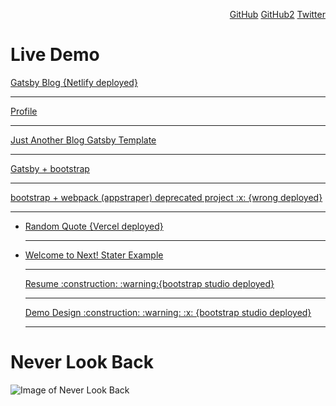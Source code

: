 
<p align="right">
	<a href="https://github.com/cds">GitHub</a>
	<a href="https://github.com/csangale">GitHub2</a>
	<a href="https://twitter.com/c_sangale">Twitter</a>
</p>

<h1>Live Demo</h1>
<p align="left">
	<a href="https://codeio.netlify.app">Gatsby Blog {Netlify deployed}</a><hr>
	<a href="https://cds.github.io/">Profile</a><hr>
	<a href="https://chandrakantsangale.netlify.app">Just Another Blog Gatsby Template </a><hr>
	<a href="https://codeiotech.netlify.app/">Gatsby + bootstrap </a><hr>
	<a href="https://appstrapper.netlify.app/examples/blog/">bootstrap + webpack (appstraper) deprecated project  :x: {wrong deployed}</a><hr>
	<ul>
	<li>
	<a href="https://nextapitest.csangale.now.sh/">Random Quote {Vercel deployed}</a></li><hr>
	<li><a href="https://nextjs.csangale.now.sh//">Welcome to Next! Stater Example </a>
	</li><hr>
</ul>

<ul>
	<a href="https://csangale.bss.design/">Resume  :construction: :warning:{bootstrap studio deployed}</a></li><hr>
	<a href="https://cds.bss.design/">Demo Design :construction:  :warning: :x: {bootstrap studio deployed}</a></li><hr>
	
</ul>
	
</p>




# Never Look Back


![Image of Never Look Back](https://avatars2.githubusercontent.com/u/31181223)
